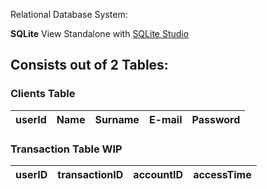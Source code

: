 Relational Database System:

**SQLite** View Standalone with [SQLite Studio](https://sqlitestudio.pl/index.rvt)

## **Consists out of 2 Tables:**
### **Clients Table**
| userId  | Name  | Surname  | E-mail  | Password  |
|---|---|---|---|---|

### **Transaction Table** WIP
| userID  | transactionID  | accountID  | accessTime  |
|---|---|---|---|



